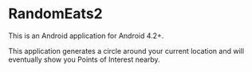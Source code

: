 # RandomEats2

This is an Android application for Android 4.2+.

This application generates a circle around your current location and will eventually show you Points of Interest nearby.

